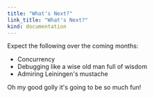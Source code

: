 ```yaml
--- 
title: "What's Next?"
link_title: "What's Next?"
kind: documentation
---
```


Expect the following over the coming months:

* Concurrency
* Debugging like a wise old man full of wisdom
* Admiring Leiningen's mustache

Oh my good golly it's going to be so much fun!
